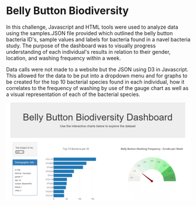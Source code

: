 # Belly Button Biodiversity

In this challenge, Javascript and HTML tools were used to analyze data using the samples.JSON file provided which outlined the belly button bacteria ID's, sample values and labels for bacteria found in a navel bacteria study. The purpose of the dashboard was to visually progress understanding of each individual's results in relation to their gender, location, and washing frequency within a week. 

Data calls were not made to a website but the JSON using D3 in Javascript. This allowed for the data to be put into a dropdown menu and for graphs to be created for the top 10 bacterial species found in each individual, how it correlates to the frequency of washing by use of the gauge chart as well as a visual representation of each of the bacterial species. 

![](https://github.com/bbar12/BellyButtonBiodiversity/blob/master/images/homescreen.PNG)
